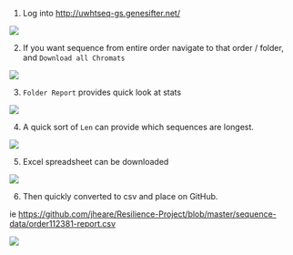 
1) Log into http://uwhtseq-gs.genesifter.net/


![](http://eagle.fish.washington.edu/cnidarian/skitch/Contents_of_folder_112381_-_UW-HTGC_1B387DF8.png)


2) If you want sequence from entire order navigate to that order / folder, and `Download all Chromats` 


![](http://eagle.fish.washington.edu/cnidarian/skitch/Contents_of_folder_112381_-_UW-HTGC_1B387E9F.png)


3) `Folder Report` provides quick look at stats

![](http://eagle.fish.washington.edu/cnidarian/skitch/Contents_of_folder_112381_-_UW-HTGC_1B387EE0.png)

4) A quick sort of `Len` can provide which sequences are longest.

![](http://eagle.fish.washington.edu/cnidarian/skitch/Folder_Report_-_UW-HTGC_1B387F19.png)

5) Excel spreadsheet can be downloaded

![](http://eagle.fish.washington.edu/cnidarian/skitch/Folder_Report_-_UW-HTGC_1B3880D3.png)


6) Then quickly converted to csv and place on GitHub.

ie https://github.com/jheare/Resilience-Project/blob/master/sequence-data/order112381-report.csv

![](http://eagle.fish.washington.edu/cnidarian/skitch/Resilience-Project_order112381-report_csv_at_master_·_jheare_Resilience-Project_1B38809D.png)